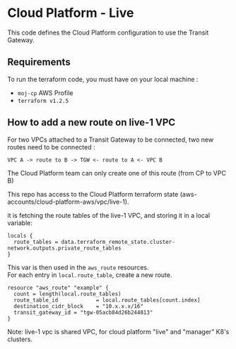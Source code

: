# Cloud Platform - Live

This code defines the Cloud Platform configuration to use the Transit Gateway.

## Requirements

To run the terraform code, you must have on your local machine :

- `moj-cp` AWS Profile
- `terraform v1.2.5`

## How to add a new route on live-1 VPC

For two VPCs attached to a Transit Gateway to be connected, two new routes need to be connected :

`VPC A -> route to B -> TGW <- route to A <- VPC B`

The Cloud Platform team can only create one of this route (from CP to VPC B)

This repo has access to the Cloud Platform terraform state (aws-accounts/cloud-platform-aws/vpc/live-1).

it is fetching the route tables of the live-1 VPC, and storing it in a local variable:

```
locals {
  route_tables = data.terraform_remote_state.cluster-network.outputs.private_route_tables
}
```

This var is then used in the `aws_route` resources.  
For each entry in `local.route_table`, create a new route.

```
resource "aws_route" "example" {
  count = length(local.route_tables)
  route_table_id            = local.route_tables[count.index]
  destination_cidr_block    = "10.x.x.x/16"
  transit_gateway_id = "tgw-05acb84d26b244813"
}
```

Note: live-1 vpc is shared VPC, for cloud platform "live" and "manager" K8's clusters.
